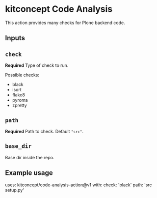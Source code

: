 # kitconcept Code Analysis

This action provides many checks for Plone backend code.

## Inputs

## `check`

**Required** Type of check to run.

Possible checks:

* black
* isort
* flake8
* pyroma
* zpretty

## `path`

**Required** Path to check. Default `"src"`.

## `base_dir`

Base dir inside the repo.

## Example usage

uses: kitconcept/code-analysis-action@v1
with:
  check: 'black'
  path: 'src setup.py'
